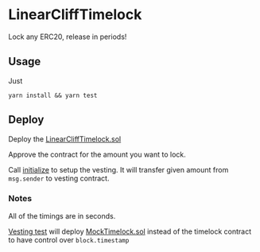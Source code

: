 # LinearCliffTimelock

Lock any ERC20, release in periods!

## Usage

Just

`yarn install && yarn test`

## Deploy

Deploy the [LinearCliffTimelock.sol](contracts/LinearCliffTimelock.sol)

Approve the contract for the amount you want to lock.

Call [initialize](contracts/LinearCliffTimelock.sol#L49) to setup the vesting.
It will transfer given amount from `msg.sender` to vesting contract.

### Notes

All of the timings are in seconds.

[Vesting test](tests/vesting.ts) will deploy [MockTimelock.sol](contracts/MockTimelock.sol)
instead of the timelock contract to have control over `block.timestamp`

